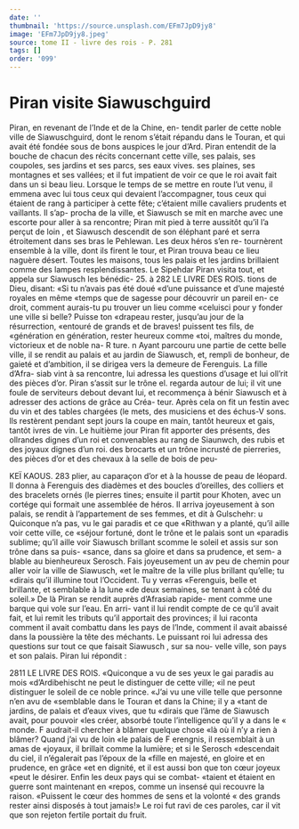```yaml
---
date: ''
thumbnail: 'https://source.unsplash.com/EFm7JpD9jy8'
image: 'EFm7JpD9jy8.jpeg'
source: tome II - livre des rois - P. 281
tags: []
order: '099'
---
```


# Piran visite Siawuschguird

Piran, en revenant de l’Inde et de la Chine, en- tendit parler de cette noble ville de Siawuschguird, dont le renom s’était répandu dans le Touran, et qui
avait été fondée sous de bons auspices le jour d’Ard.
Piran entendit de la bouche de chacun des récits concernant cette ville, ses palais, ses coupoles, ses jardins et ses parcs, ses eaux vives. ses plaines, ses montagnes et ses vallées; et il fut impatient de voir
ce que le roi avait fait dans un si beau lieu. Lorsque le temps de se mettre en route l’ut venu, il emmena avec lui tous ceux qui devaient l’accompagner, tous ceux qui étaient de rang à participer à cette fête; c’étaient mille cavaliers prudents et vaillants. Il s’ap-
procha de la ville, et Siawusch se mit en marche avec une escorte pour aller à sa rencontre; Piran mit pied à terre aussitôt qu’il l’a perçut de loin , et Siawusch
descendit de son éléphant paré et serra étroitement
dans ses bras le Pehlewan. Les deux héros s’en re- tournèrent ensemble à la ville, dont ils firent le tour,
et Piran trouva beau ce lieu naguère désert. Toutes
les maisons, tous les palais et les jardins brillaient comme des lampes resplendissantes. Le Sipehdar
Piran visita tout, et appela sur Siawusch les bénédic- 25. à
282 LE LIVRE DES ROIS. tions de Dieu, disant: «Si tu n’avais pas été doué
«d’une puissance et d’une majesté royales en même
«temps que de sagesse pour découvrir un pareil en-
ce droit, comment aurais-tu pu trouver un lieu comme «celuisci pour y fonder une ville si belle? Puisse ton «drapeau rester, jusqu’au jour de la résurrection, «entouré de grands et de braves! puissent tes fils, de «génération en génération, rester heureux comme
«toi, maîtres du monde, victorieux et de noble na-
R ture. n
Ayant parcouru une partie de cette belle ville, il se rendit au palais et au jardin de Siawusch, et, rempli de bonheur, de gaieté et d’ambition, il se dirigea vers la demeure de Ferenguis. La fille d’Afra-
siab vint à sa rencontre, lui adressa les questions d’usage et lui oll’rit des pièces d’or. Piran s’assit sur
le trône el. regarda autour de lui; il vit une foule de serviteurs debout devant lui, et recommença à bénir Siawusch et à adresser des actions de grâce au Créa- teur. Après cela on fit un festin avec du vin et des tables chargées (le mets, des musiciens et des échus-V sons. lls restèrent pendant sept jours la coupe en main, tantôt heureux et gais, tantôt ivres de vin. Le huitième jour Piran fit apporter des présents, des ollrandes dignes d’un roi et convenables au rang de Siaunwch, des rubis et des joyaux dignes d’un roi. des brocarts et un trône incrusté de pierreries, des pièces d’or et des chevaux à la selle de bois de peu-

KEÏ KAOUS. 283 plier, au caparaçon d’or et à la housse de peau de
léopard. Il donna à Ferenguis des diadèmes et des
boucles d’oreilles, des colliers et des bracelets ornés
(le pierres tines; ensuite il partit pour Khoten, avec un cortége qui formait une assemblée de héros.
Il arriva joyeusement à son palais, se rendit à l’appartement de ses femmes, et dit à Gulschehr:
u Quiconque n’a pas, vu le gai paradis et ce que «Rithwan y a planté, qu’il aille voir cette ville, ce
«séjour fortuné, dont le trône et le palais sont un «paradis sublime; qu’il aille voir Siawusch brillant scomme le soleil et assis sur son trône dans sa puis- «sance, dans sa gloire et dans sa prudence, et sem-
a blable au bienheureux Serosch. Fais joyeusement un av peu de chemin pour aller voir la ville de Siawusch, «et le maître de la ville plus brillant qu’elle; tu
«dirais qu’il illumine tout l’Occident. Tu y verras «Ferenguis, belle et brillante, et semblable à la lune «de deux semaines, se tenant à côté du soleil.»
De là Piran se rendit auprès d’Afrasiab rapide-
ment comme une barque qui vole sur l’eau. En arri- vant il lui rendit compte de ce qu’il avait fait, et lui remit les tributs qu’il apportait des provinces; il lui raconta comment il avait combattu dans les pays de l’lnde, comment il avait abaissé dans la poussière la
tête des méchants. Le puissant roi lui adressa des questions sur tout ce que faisait Siawusch , sur sa nou- velle ville, son pays et son palais. Piran lui répondit :

2811 LE LIVRE DES ROIS.
«Quiconque a vu de ses yeux le gai paradis au mois «d’Ardibehischt ne peut le distinguer de cette ville;
«il ne peut distinguer le soleil de ce noble prince. «J’ai vu une ville telle que personne n’en avu de «semblable dans le Touran et dans la Chine; il y a «tant de jardins, de palais et d’eaux vives, que tu «dirais que l’âme de Siawusch avait, pour pouvoir
«les créer, absorbé toute l’intelligence qu’il y a dans le
« monde. F audrait-il chercher à blâmer quelque chose
«là où il n’y a rien à blâmer? Quand j’ai vu de loin
«le palais de F erengnis, il ressemblait à un amas de «joyaux, il brillait comme la lumière; et si le Serosch «descendait du ciel, il n’égalerait pas l’époux de la
«fille en majesté, en gloire et en prudence, en grâce
«et en dignité, et il est aussi bon que ton cœur joyeux «peut le désirer. Enfin les deux pays qui se combat- «taient et étaient en guerre sont maintenant en «repos, comme un insensé qui recouvre la raison. «Puissent le cœur des hommes de sens et la volonté
« des grands rester ainsi disposés à tout jamais!» Le
roi fut ravi de ces paroles, car il vit que son rejeton fertile portait du fruit.
